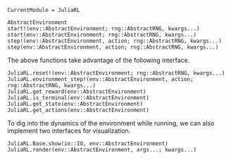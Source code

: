 
```@meta
CurrentModule = JuliaRL
```

```@docs
AbstractEnvironment
start!(env::AbstractEnvironment; rng::AbstractRNG, kwargs...)
start(env::AbstractEnvironment; rng::AbstractRNG, kwargs...)
step!(env::AbstractEnvironment, action; rng::AbstractRNG, kwargs...)
step(env::AbstractEnvironment, action; rng::AbstractRNG, kwargs...)
```

The above functions take advantage of the following interface.

```@docs
JuliaRL.reset!(env::AbstractEnvironment; rng::AbstractRNG, kwargs...)
JuliaRL.environment_step!(env::AbstractEnvironment, action; rng::AbstractRNG, kwargs...)
JuliaRL.get_reward(env::AbstractEnvironment)
JuliaRL.is_terminal(env::AbstractEnvironment)
JuliaRL.get_state(env::AbstractEnvironment)
JuliaRL.get_actions(env::AbstractEnvironment)
```



To dig into the dynamics of the environment while running, we can also implement two interfaces for visualization.

```@docs
JuliaRL.Base.show(io::IO, env::AbstractEnvironment)
JuliaRL.render(env::AbstractEnvironment, args...; kwargs...)
```

